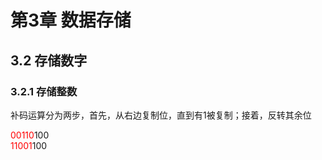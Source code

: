 # 第3章 数据存储

## 3.2 存储数字

### 3.2.1 存储整数

补码运算分为两步，首先，从右边复制位，直到有1被复制；接着，反转其余位

<font color=#ff0000>00110</font>100  
<font style="color:red">11001</font>100
